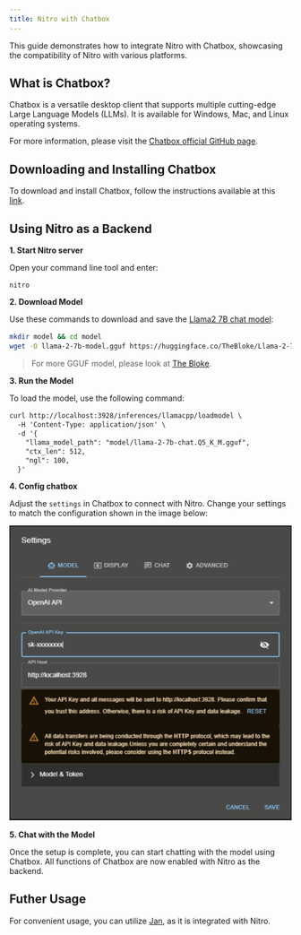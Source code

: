```yaml
---
title: Nitro with Chatbox
---
```


This guide demonstrates how to integrate Nitro with Chatbox, showcasing the compatibility of Nitro with various platforms.

## What is Chatbox?
Chatbox is a versatile desktop client that supports multiple cutting-edge Large Language Models (LLMs). It is available for Windows, Mac, and Linux operating systems. 

For more information, please visit the [Chatbox official GitHub page](https://github.com/Bin-Huang/chatbox).


## Downloading and Installing Chatbox

To download and install Chatbox, follow the instructions available at this [link](https://github.com/Bin-Huang/chatbox#download).

## Using Nitro as a Backend

**1. Start Nitro server**

Open your command line tool and enter:
```
nitro
```

**2. Download Model**

Use these commands to download and save the [Llama2 7B chat model](https://huggingface.co/TheBloke/Llama-2-7B-Chat-GGUF/tree/main):

```bash
mkdir model && cd model
wget -O llama-2-7b-model.gguf https://huggingface.co/TheBloke/Llama-2-7B-Chat-GGUF/resolve/main/llama-2-7b-chat.Q5_K_M.gguf?download=true
```

> For more GGUF model, please look at [The Bloke](https://huggingface.co/TheBloke).

**3. Run the Model**

To load the model, use the following command:

```
curl http://localhost:3928/inferences/llamacpp/loadmodel \
  -H 'Content-Type: application/json' \
  -d '{
    "llama_model_path": "model/llama-2-7b-chat.Q5_K_M.gguf",
    "ctx_len": 512,
    "ngl": 100,
  }'
```

**4. Config chatbox**

Adjust the `settings` in Chatbox to connect with Nitro. Change your settings to match the configuration shown in the image below:

![Settings](img/chatbox.PNG)

**5. Chat with the Model**

Once the setup is complete, you can start chatting with the model using Chatbox. All functions of Chatbox are now enabled with Nitro as the backend.

## Futher Usage

For convenient usage, you can utilize  [Jan](https://jan.ai/), as it is integrated with Nitro.
